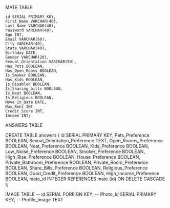 MATE TABLE

    id SERIAL PRIMARY KEY,
    First_Name VARCHAR(40),
    Last_Name VARCHAR(40),
    Password VARCHAR(40),
    Age INT,
    Email VARCHAR(60), 
    City VARCHAR(40),
    State VARCHAR(40),
    Birthday DATE,
    Gender VARCHAR(20),
    Sexual_Orientation VARCHAR(50),
    Has_Pets BOOLEAN, 
    Has_Open_Rooms BOOLEAN,
    Is_Smoker BOOLEAN,
    Has_Kids BOOLEAN,
    Is_Disabled BOOLEAN,
    Is_Sharing_bills BOOLEAN,
    Is_Neat BOOLEAN,
    Is_Religious BOOLEAN,
    Move_In_Date DATE,
    Max_Rent INT,
    Credit_Score INT,
    Income INT;


ANSWERS TABLE

CREATE TABLE answers ( 
    id SERIAL PRIMARY KEY,
    Pets_Preference BOOLEAN,
    Sexual_Orientation_Preference TEXT,
    Open_Rooms_Preference BOOLEAN,
    Neat_Preference BOOLEAN,
    Kids_Preference BOOLEAN,
    Low_Noise_Preference BOOLEAN,
    Smoker_Preference BOOLEAN,
    High_Rise_Preference BOOLEAN,
    House_Preference BOOLEAN,
    Private_Bathroom_Preference BOOLEAN,
    Private_Room_Preference BOOLEAN,
    Share_Bills_Preference BOOLEAN,
    Religious_Preference BOOLEAN,
    Good_Credit_Preference BOOLEAN,
    High_Income_Preference BOOLEAN,
    mate_id INTEGER REFERENCES mate (id)
    ON DELETE CASCADE
);
    

    
IMAGE TABLE
--     id SERIAL FOREIGN KEY,
--     Photo_Id SERIAL PRIMARY KEY,
--     Profile_Image TEXT

